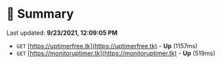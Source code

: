 # 📖 Summary
Last updated: **9/23/2021, 12:09:05 PM**

- `GET` [https://uptimerfree.tk](https://uptimerfree.tk) - **Up** (1157ms)
- `GET` [https://monitoruptimer.tk](https://monitoruptimer.tk) - **Up** (519ms)
